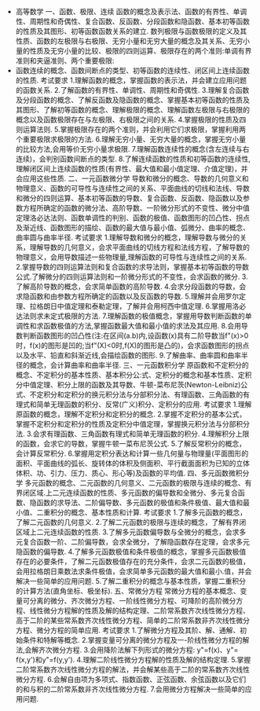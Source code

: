 - 高等数学
  一、函数、极限、连续
  函数的概念及表示法、函数的有界性、单调性、周期性和奇偶性、复合函数、反函数、分段函数和隐函数、基本初等函数的性质及其图形、初等函数函数关系的建立.
  数列极限与函数极限的定义及其性质、函数的左极限与右极限、无穷小量和无穷大量的概念及其关系、无穷小量的性质及无穷小量的比较、极限的四则运算、极限存在的两个准则:单调有界准则和夹逼准则、两个重要极限:
- 函数连续的概念、函数间断点的类型、初等函数的连续性、闭区间上连续函数的性质.
  考试要求
  1.理解函数的概念，掌握函数的表示法，并会建立应用问题的函数关系.
  2.了解函数的有界性、单调性、周期性和奇偶性.
  3.理解复合函数及分段函数的概念、了解反函数及隐函数的概念、掌握基本初等函数的性质及其图形、了解初等函数的概念、理解极限的概念、理解函数左极限与右极限的概念以及函数极限存在与左极限、右极限之间的关系.
  4.掌握极限的性质及四则运算法则.
  5.掌握极限存在的两个准则，并会利用它们求极限，掌握利用两个重要极限求极限的方法.
  6.理解无穷小量、无穷大量的概念，掌握无穷小量的比较方法,会用等价无穷小量求极限.
  7.理解函数连续性的概念(含左连续与右连续)，会判别函数间断点的类型.
  8.了解连续函数的性质和初等函数的连续性,理解闭区间上连续函数的性质(有界性、最大值和最小值定理、介值定理)，并会应用这些性质.
  二、一元函数微分学
  导数和微分的概念、导数的几何意义和物理意义、函数的可导性与连续性之间的关系、平面曲线的切线和法线、导数和微分的四则运算、基本初等函数的导数、复合函数、反函数、隐函数以及参数方程所确定的函数的微分法、高阶导数、一阶微分形式的不变性、微分中值定理洛必达法则、函数单调性的判别、函数的极值、函数图形的凹凸性、拐点及渐近线、函数图形的描绘、函数的最大值与最小值、弧微分、曲率的概念、曲率圆与曲率半径.
  考试要求
  1.理解导数和微分的概念，理解导数与微分的关系，理解导数的几何意义，会求平面曲线的切线方程和法线方程，了解导数的物理意义，会用导数描述一些物理量,理解函数的可导性与连续性之间的关系.
  2.掌握导数的四则运算法则和复合函数的求导法则，掌握基本初等函数的导数公式.了解微分的四则运算法则和一阶微分形式的不变性，会求函数的微分.
  3.了解高阶导数的概念，会求简单函数的高阶导数.
  4.会求分段函数的导数，会求隐函数和由参数方程所确定的函数以及反函数的导数.
  5.理解并会用罗尔定理、拉格朗日中值定理和泰勒定理，了解并会用柯西中值定理.
  6.掌握用洛必达法则求未定式极限的方法.
  7.理解函数的极值概念，掌握用导数判断函数的单调性和求函数极值的方法,掌握函数最大值和最小值的求法及其应用.
  8.会用导数判断函数图形的凹凸性(注:在区间(a.b)内,设函数(x)具有二阶导数当f"(x)>0 时，f(x)的图形是凹的;当f"(X)<0时,f(X)的图形是凸的)，会求函数图形的拐点以及水平、铅直和斜渐近线,会描绘函数的图形.
  9.了解曲率、曲率圆和曲率半径的概念，会计算曲率和曲率半径.
  三、一元函数积分学
  原函数和不定积分的概念、不定积分的基本性质、基本积分公:式、定积分的概念和基本性质、定积分中值定理、积分上限的函数及其导数、牛顿-菜布尼茨(Newton-Leibniz)公式、不定积分和定积分的换元积分法与分部积分法、有理函数、三角函数的有理式和简单无理函数的积分、反常(广义)积分、定积分的应用.
  考试要求
  1.理解原函数的概念，理解不定积分和定积分的概念.
  2.掌握不定积分的基本公式，掌握不定积分和定积分的性质及定积分中值定理，掌握换元积分法与分部积分法.
  3.会求有理函数、三角函数有理式和简单无理函数的积分.
  4.理解积分上限的函数，会求它的导数，掌握牛顿一菜布尼茨公式.
  5.了解反常积分的概念，会计算反常积分.
  6.掌握用定积分表达和计算一些几何量与物理量(平面图形的面积、平面曲线的弧长、旋转体的体积及侧面积、平行截面面积为已知的立体体积、功、引力、压力、质心、形心等)及函数的平均值.
  四、多元函数微积分学
  多元函数的概念、二元函数的几何意义、二元函数的极限与连续的概念、有界闭区域.上二元连续函数的性质、多元函数的偏导数和全微分、多元复合函数、隐函数的求导法、二阶偏导数、多元函数的极值和条件极值、最大值和最小值、二重积分的概念、基本性质和计算.
  考试要求
  1.了解多元函数的概念，了解二元函数的几何意义.
  2.了解二元函数的极限与连续的概念，了解有界闭区域上二元连续函数的性质.
  3.了解多元函数偏导数与全微分的概念，会求多元复合函数一阶、二阶偏导数，会求全微分，了解隐函数存在定理，会求多元隐函数的偏导数.
  4.了解多元函数极值和条件极值的概念，掌握多元函数极值存在的必要条件，了解二元函数极值存在的充分条件，会求二元函数的极值，会用拉格朗日乘数法求条件极值，会求简单多元函数的最大值和最小.值，并会解决一些简单的应用问题.
  5.了解二重积分的概念与基本性质，掌握二重积分的计算方法(直角坐标、极坐标).
  五、常微分方程
  常微分方程的基本概念、变量可分离的微分、齐次微分方程、一阶线性微分方程、可降阶的高阶微分方程、线性微分方程解的性质及解的结构定理、二阶常系数齐次线性微分方程、高于二阶的某些常系数齐次线性微分方程、简单的二阶常系数非齐次线性微分方程、微分方程的简单应用.
  考试要求
  1.了解微分方程及其阶、解、通解、初始条件和特解等概念.
  2.掌握变量可分离的微分方程及一-阶线性微分方程的解法,会解齐次微分方程.
  3.会用降阶法解下列形式的微分方程: y"=f(x)、y"= f(x,y')和y"=f(y,y').
  4.理解二阶线性微分方程解的性质及解的结构定理.
  5.掌握二阶常系数齐次线性微分方程的解法，并会解某些高于二阶的常系数齐次线性微分方程.
  6.会解自由项为多项式、指数函数、正弦函数、余弦函数以及它们的和与积的二阶常系数非齐次线性微分方程.
  7.会用微分方程解决一些简单的应用问题.
